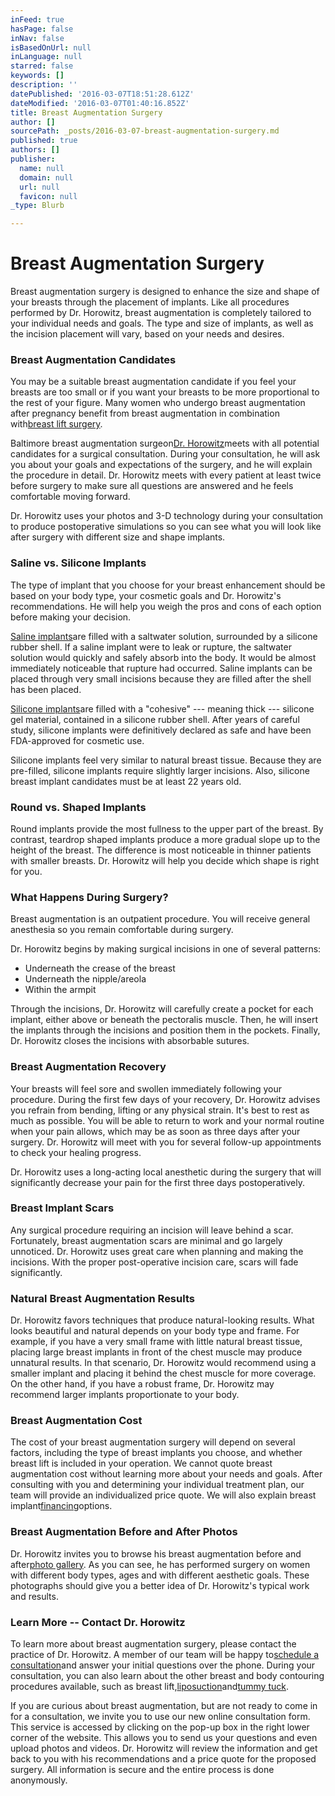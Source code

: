 ```yaml
---
inFeed: true
hasPage: false
inNav: false
isBasedOnUrl: null
inLanguage: null
starred: false
keywords: []
description: ''
datePublished: '2016-03-07T18:51:28.612Z'
dateModified: '2016-03-07T01:40:16.852Z'
title: Breast Augmentation Surgery
author: []
sourcePath: _posts/2016-03-07-breast-augmentation-surgery.md
published: true
authors: []
publisher:
  name: null
  domain: null
  url: null
  favicon: null
_type: Blurb

---
```

# **Breast Augmentation Surgery**

Breast augmentation surgery is designed to enhance the size and shape of your breasts through the placement of implants. Like all procedures performed by Dr. Horowitz, breast augmentation is completely tailored to your individual needs and goals. The type and size of implants, as well as the incision placement will vary, based on your needs and desires.

### Breast Augmentation Candidates

You may be a suitable breast augmentation candidate if you feel your breasts are too small or if you want your breasts to be more proportional to the rest of your figure. Many women who undergo breast augmentation after pregnancy benefit from breast augmentation in combination with[breast lift surgery][0].

Baltimore breast augmentation surgeon[Dr. Horowitz][1]meets with all potential candidates for a surgical consultation. During your consultation, he will ask you about your goals and expectations of the surgery, and he will explain the procedure in detail. Dr. Horowitz meets with every patient at least twice before surgery to make sure all questions are answered and he feels comfortable moving forward.

Dr. Horowitz uses your photos and 3-D technology during your consultation to produce postoperative simulations so you can see what you will look like after surgery with different size and shape implants.

### Saline vs. Silicone Implants

The type of implant that you choose for your breast enhancement should be based on your body type, your cosmetic goals and Dr. Horowitz's recommendations. He will help you weigh the pros and cons of each option before making your decision.

[Saline implants][2]are filled with a saltwater solution, surrounded by a silicone rubber shell. If a saline implant were to leak or rupture, the saltwater solution would quickly and safely absorb into the body. It would be almost immediately noticeable that rupture had occurred. Saline implants can be placed through very small incisions because they are filled after the shell has been placed.

[Silicone implants][3]are filled with a "cohesive" --- meaning thick --- silicone gel material, contained in a silicone rubber shell. After years of careful study, silicone implants were definitively declared as safe and have been FDA-approved for cosmetic use.

Silicone implants feel very similar to natural breast tissue. Because they are pre-filled, silicone implants require slightly larger incisions. Also, silicone breast implant candidates must be at least 22 years old.

### Round vs. Shaped Implants

Round implants provide the most fullness to the upper part of the breast. By contrast, teardrop shaped implants produce a more gradual slope up to the height of the breast.  The difference is most noticeable in thinner patients with smaller breasts.  Dr. Horowitz will help you decide which shape is right for you.

### What Happens During Surgery?

Breast augmentation is an outpatient procedure. You will receive general anesthesia so you remain comfortable during surgery.

Dr. Horowitz begins by making surgical incisions in one of several patterns:

* Underneath the crease of the breast
* Underneath the nipple/areola
* Within the armpit

Through the incisions, Dr. Horowitz will carefully create a pocket for each implant, either above or beneath the pectoralis muscle. Then, he will insert the implants through the incisions and position them in the pockets. Finally, Dr. Horowitz closes the incisions with absorbable sutures.

### Breast Augmentation Recovery

Your breasts will feel sore and swollen immediately following your procedure. During the first few days of your recovery, Dr. Horowitz advises you refrain from bending, lifting or any physical strain. It's best to rest as much as possible. You will be able to return to work and your normal routine when your pain allows, which may be as soon as three days after your surgery.  Dr. Horowitz will meet with you for several follow-up appointments to check your healing progress.

Dr. Horowitz uses a long-acting local anesthetic during the surgery that will significantly decrease your pain for the first three days postoperatively.

### Breast Implant Scars

Any surgical procedure requiring an incision will leave behind a scar. Fortunately, breast augmentation scars are minimal and go largely unnoticed. Dr. Horowitz uses great care when planning and making the incisions. With the proper post-operative incision care, scars will fade significantly.

### Natural Breast Augmentation Results

Dr. Horowitz favors techniques that produce natural-looking results. What looks beautiful and natural depends on your body type and frame. For example, if you have a very small frame with little natural breast tissue, placing large breast implants in front of the chest muscle may produce  unnatural results. In that scenario, Dr. Horowitz would recommend using a smaller implant and placing it behind the chest muscle for more coverage. On the other hand, if you have a robust frame, Dr. Horowitz may recommend larger implants proportionate to your body.

### Breast Augmentation Cost

The cost of your breast augmentation surgery will depend on several factors, including the type of breast implants you choose, and whether breast lift is included in your operation. We cannot quote breast augmentation cost without learning more about your needs and goals. After consulting with you and determining your individual treatment plan, our team will provide an individualized price quote. We will also explain breast implant[financing][4]options.

### Breast Augmentation Before and After Photos

Dr. Horowitz invites you to browse his breast augmentation before and after[photo gallery][5]. As you can see, he has performed surgery on women with different body types, ages and with different aesthetic goals. These photographs should give you a better idea of Dr. Horowitz's typical work and results.

### Learn More -- Contact Dr. Horowitz

To learn more about breast augmentation surgery, please contact the practice of Dr. Horowitz. A member of our team will be happy to[schedule a consultation][6]and answer your initial questions over the phone. During your consultation, you can also learn about the other breast and body contouring procedures available, such as breast lift,[liposuction][7]and[tummy tuck][8].

If you are curious about breast augmentation, but are not ready to come in for a consultation, we invite you to use our new online consultation form. This service is accessed by clicking on the pop-up box in the right lower corner of the website. This allows you to send us your questions and even upload photos and videos. Dr. Horowitz will review the information and get back to you with his recommendations and a price quote for the proposed surgery. All information is secure and the entire process is done anonymously.

[0]: http://www.jeffhorowitzmd.com/breast-lift/
[1]: http://www.jeffhorowitzmd.com/jeffrey-horowitz/
[2]: http://www.jeffhorowitzmd.com/saline-breast-implants/
[3]: http://www.jeffhorowitzmd.com/silicone-breast-implants/
[4]: http://www.jeffhorowitzmd.com/financing/
[5]: http://www.jeffhorowitzmd.com/before-after-gallery/
[6]: http://www.jeffhorowitzmd.com/scheduling-your-visit/
[7]: http://www.jeffhorowitzmd.com/liposuction/
[8]: http://www.jeffhorowitzmd.com/tummy-tuck/
